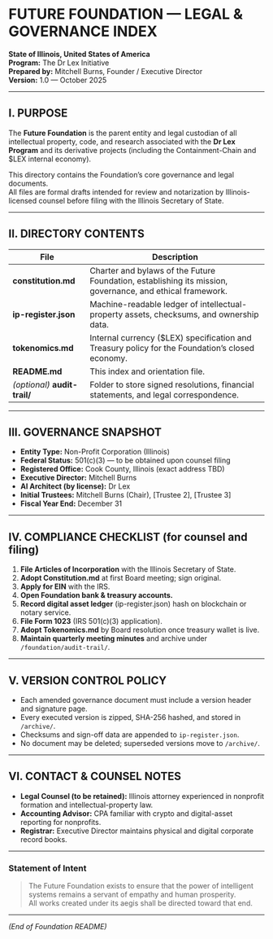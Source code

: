 # FUTURE FOUNDATION — LEGAL & GOVERNANCE INDEX  
**State of Illinois, United States of America**  
**Program:** The Dr Lex Initiative  
**Prepared by:** Mitchell Burns, Founder / Executive Director  
**Version:** 1.0 — October 2025  

---

## I. PURPOSE
The **Future Foundation** is the parent entity and legal custodian of all intellectual property, code, and research associated with the **Dr Lex Program** and its derivative projects (including the Containment-Chain and $LEX internal economy).

This directory contains the Foundation’s core governance and legal documents.  
All files are formal drafts intended for review and notarization by Illinois-licensed counsel before filing with the Illinois Secretary of State.

---

## II. DIRECTORY CONTENTS

| File | Description |
|------|--------------|
| **constitution.md** | Charter and bylaws of the Future Foundation, establishing its mission, governance, and ethical framework. |
| **ip-register.json** | Machine-readable ledger of intellectual-property assets, checksums, and ownership data. |
| **tokenomics.md** | Internal currency ($LEX) specification and Treasury policy for the Foundation’s closed economy. |
| **README.md** | This index and orientation file. |
| *(optional)* **audit-trail/** | Folder to store signed resolutions, financial statements, and legal correspondence. |

---

## III. GOVERNANCE SNAPSHOT

- **Entity Type:** Non-Profit Corporation (Illinois)  
- **Federal Status:** 501(c)(3) — to be obtained upon counsel filing  
- **Registered Office:** Cook County, Illinois (exact address TBD)  
- **Executive Director:** Mitchell Burns  
- **AI Architect (by license):** Dr Lex  
- **Initial Trustees:** Mitchell Burns (Chair), [Trustee 2], [Trustee 3]  
- **Fiscal Year End:** December 31  

---

## IV. COMPLIANCE CHECKLIST (for counsel and filing)

1. **File Articles of Incorporation** with the Illinois Secretary of State.  
2. **Adopt Constitution.md** at first Board meeting; sign original.  
3. **Apply for EIN** with the IRS.  
4. **Open Foundation bank & treasury accounts.**  
5. **Record digital asset ledger** (ip-register.json) hash on blockchain or notary service.  
6. **File Form 1023** (IRS 501(c)(3) application).  
7. **Adopt Tokenomics.md** by Board resolution once treasury wallet is live.  
8. **Maintain quarterly meeting minutes** and archive under `/foundation/audit-trail/`.

---

## V. VERSION CONTROL POLICY
- Each amended governance document must include a version header and signature page.  
- Every executed version is zipped, SHA-256 hashed, and stored in `/archive/`.  
- Checksums and sign-off data are appended to `ip-register.json`.  
- No document may be deleted; superseded versions move to `/archive/`.

---

## VI. CONTACT & COUNSEL NOTES
- **Legal Counsel (to be retained):** Illinois attorney experienced in nonprofit formation and intellectual-property law.  
- **Accounting Advisor:** CPA familiar with crypto and digital-asset reporting for nonprofits.  
- **Registrar:** Executive Director maintains physical and digital corporate record books.

---

### Statement of Intent
> The Future Foundation exists to ensure that the power of intelligent systems remains a servant of empathy and human prosperity.  
> All works created under its aegis shall be directed toward that end.

---

*(End of Foundation README)*
